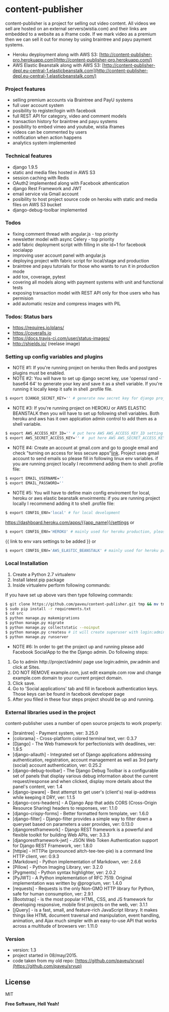 # content-publisher

content-publisher is a project for selling out video content. All videos we sell are hosted on an external servers(wistia.com) and their links are embedded to a website as a iframe code. If we mark video as a premium then we can sell it out for money by using braintree and payu payment systems.

  - Heroku deyployment along with AWS S3: [http://content-publisher-pro.herokuapp.com](http://content-publisher-pro.herokuapp.com/)
  - AWS Elastic Beanstalk along with AWS S3: [http://content-publisher-depl.eu-central-1.elasticbeanstalk.com](http://content-publisher-depl.eu-central-1.elasticbeanstalk.com/)

### Project features
  - selling premium accounts via Braintree and PayU systems
  - full user account system
  - posibility to register/login with facebook
  - full REST API for category, video and comment models
  - transaction history for braintree and payu systems
  - posibility to embed vimeo and youtube, wistia iframes
  - videos can be commented by users
  - notification when action happens
  - analytics system implemented

### Technical features
  - django 1.9.5
  - static and media files hosted in AWS S3
  - session caching with Redis
  - OAuth2 implemented along with Facebook athentication
  - django Rest Framework and JWT
  - email service via Gmail account
  - posibility to host project source code on heroku with static and media files on AWS S3 bucket
  - django-debug-toolbar implemented

### Todos
  - fixing comment thread with angular.js - top priority
  - newsletter model with async Celery - top priority
  - add fabric deployment script with filling in site id=1 for facebook socialapp
  - improving user account panel with angular.js
  - deploying project with fabric script for local/stage and production
  - braintree and payu tutorials for those who wants to run it in production mode
  - add tox, coverage, pytest
  - covering all models along with payment systems with unit and functional tests
  - exposing transaction model with REST API only for thoe users who has permision
  - add automatic resize and compress images with PIL

### Todos: Status bars
  - https://requires.io/plans/
  - https://coveralls.io
  - https://docs.travis-ci.com/user/status-images/
  - http://shields.io/ (reelase image)

### Setting up config variables and plugins

* NOTE #1: If you're running project on heroku then Redis and postgres plugins must be enabled.
* NOTE #2: You will have to set up django secret key, use 'openssl rand -base64 64' to generate your key and save it as a shell variable. If you're running it locally keep it safe in shell .profile file.
```sh
$ export DJANGO_SECRET_KEY='' # generate new secret key for django project. you can use following command: openssl rand -base64 64
```
* NOTE #3: If you're running project on HEROKU or AWS ELASTIC BEANSTALK then you will have to set up following shell variables. Both heroku and aws has it own applcation admin control to add them as a shell variable.
```sh
$ export AWS_ACCESS_KEY_ID='' # put here AWS AWS_ACCESS_KEY_ID setting
$ export AWS_SECRET_ACCESS_KEY='' #  put here AWS AWS_SECRET_ACCESS_KEY setting
```
* NOTE #4: Create an account at gmail.com and go to google email and check "turning on access for less secure apps"[link](https://support.google.com/accounts/answer/6010255). Project uses gmail account to send emails so please fill in following linux env variables.
if you are running project locally I recommend adding them to shell .profile file:
```sh
$ export EMAIL_USERNAME='' 
$ export EMAIL_PASSWORD=''
```
* NOTE #5: You will have to define main config enviroment for local, heroku or aws elastic beanstalk envoirments:
if you are running project locally I recommend adding it to shell .profile file:
```sh
$ export CONFIG_ENV='local' # for local development
```
https://dashboard.heroku.com/apps/{{app_name}}/settings
or
```sh
$ export CONFIG_ENV='HEROKU' # mainly used for heroku production, please add it to heroku env vars
```
{{ link to env vars settings to be added }}
or
```sh
$ export CONFIG_ENV='AWS_ELASTIC_BEANSTALK' # mainly used for heroku production, please add it to AWS ELASTI BEANSTALK env vars
```
### Local Installation

1. Create a Python 2.7 virtualenv
2. Install latest pip package
3. Inside virtualenv perform following commands:

If you have set up above vars then type following commands:
```sh
$ git clone https://github.com/paveu/content-publisher.git tmp && mv tmp/.git . && rm -rf tmp && git reset --hard
$ sudo pip install -r requirements.txt
$ cd src
$ python manage.py makemigrations
$ python manage.py migrate
$ python manage.py collectstatic --noinput
$ python manage.py createsu # it will create superuser with login:admin,pw:admin
$ python manage.py runserver
```
* NOTE #6: In order to get the project up and running please add Facebook SocialApp to the the Django admin. Do following steps:

1. Go to admin http://project/admin/ page use login:admin, pw:admin and click at Sites.
2. DO NOT REMOVE example.com, just edit example.com row and change example.com domain to your current project domain.
3. Click save.
4. Go to 'Social applications' tab and fill in facebook authentication keys. Those keys can be found in facebook developer page
5. After you filled in these four steps project should be up and running.

### External libraries used in the project
content-publisher uses a number of open source projects to work properly:

* [braintree] - Payment system, ver: 3.25.0
* [colorama] - Cross-platform colored terminal text, ver: 0.3.7
* [Django] - The Web framework for perfectionists with deadlines, ver: 1.9.5
* [django-allauth] - Integrated set of Django applications addressing authentication, registration, account management as well as 3rd party (social) account authentication, ver: 0.25.2
* [django-debug-toolbar] - The Django Debug Toolbar is a configurable set of panels that display various debug information about the current request/response and when clicked, display more details about the panel's content, ver: 1.4
* [django-ipware] - Best attempt to get user's (client's) real ip-address while keeping it DRY, ver: 1.1.5
* [django-cors-headers] - A Django App that adds CORS (Cross-Origin Resource Sharing) headers to responses, ver: 1.1.0
* [django-crispy-forms] - Better formatted form template, ver: 1.6.0
* [django-filter] - Django-filter provides a simple way to filter down a queryset based on parameters a user provides, ver: 0.13.0
* [djangorestframework] - Django REST framework is a powerful and flexible toolkit for building Web APIs, ver: 3.3.3
* [djangorestframework-jwt] - JSON Web Token Authentication support for Django REST Framework, ver: 1.8.0
* [httpie] - HTTPie (pronounced aitch-tee-tee-pie) is a command line HTTP client, ver: 0.9.3
* [Markdown] - Python implementation of Markdown, ver: 2.6.6
* [Pillow] - Python Imaging Library, ver: 3.2.0
* [Pygments] - Python syntax highlighter, ver: 2.0.2
* [PyJWT] - A Python implementation of RFC 7519. Original implementation was written by @progrium, ver: 1.4.0
* [requests] - Requests is the only Non-GMO HTTP library for Python, safe for human consumption, ver: 2.9.1
* [Bootstrap] - is the most popular HTML, CSS, and JS framework for developing responsive, mobile first projects on the web, ver: 3.1.1
* [jQuery] -  is a fast, small, and feature-rich JavaScript library. It makes things like HTML document traversal and manipulation, event handling, animation, and Ajax much simpler with an easy-to-use API that works across a multitude of browsers ver: 1.11.0

### Version
* version: 1.3
* project started in 08/may/2015. 
* code taken from my old repo: [https://github.com/paveu/srvup](https://github.com/paveu/srvup)

License
----

MIT

**Free Software, Hell Yeah!**

